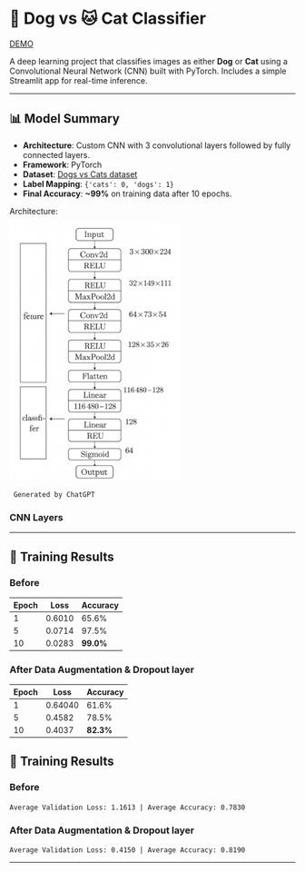 # 🐶 Dog vs 🐱 Cat Classifier

[DEMO](https://dog-vs-cat.streamlit.app/)

A deep learning project that classifies images as either **Dog** or **Cat** using a Convolutional Neural Network (CNN) built with PyTorch. Includes a simple Streamlit app for real-time inference.

---

## 📊 Model Summary

- **Architecture**: Custom CNN with 3 convolutional layers followed by fully connected layers.
- **Framework**: PyTorch
- **Dataset**: [Dogs vs Cats dataset](https://www.kaggle.com/datasets/salader/dogs-vs-cats)
- **Label Mapping**: `{'cats': 0, 'dogs': 1}`
- **Final Accuracy**: **~99%** on training data after 10 epochs.

Architecture:

<img src="./art.png" style="width:300px; height:auto">

<code> Generated by ChatGPT </code>

### CNN Layers


---

## 🧪 Training Results

### Before 

| Epoch | Loss     | Accuracy |
|-------|----------|----------|
| 1     | 0.6010   | 65.6%    |
| 5     | 0.0714   | 97.5%    |
| 10    | 0.0283   | **99.0%**|

### After Data Augmentation & Dropout layer

| Epoch | Loss     | Accuracy |
|-------|----------|----------|
| 1     | 0.64040   | 61.6%    |
| 5     | 0.4582  | 78.5%    |
| 10    | 0.4037  | **82.3%**|



## 🧪 Training Results

### Before

```
Average Validation Loss: 1.1613 | Average Accuracy: 0.7830
```

### After Data Augmentation & Dropout layer

```
Average Validation Loss: 0.4150 | Average Accuracy: 0.8190
```

---
